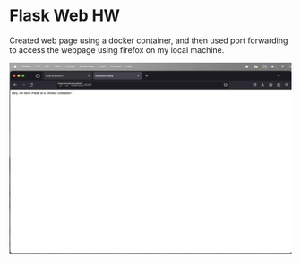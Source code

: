 # Flask Web HW

Created web page using a docker container, and then used port forwarding to access the webpage using firefox on my local machine.

![alt text](https://github.com/eoinoconnell04/flask_web/blob/main/Flask_Web%20HW%20screenshot.png?raw=true)
